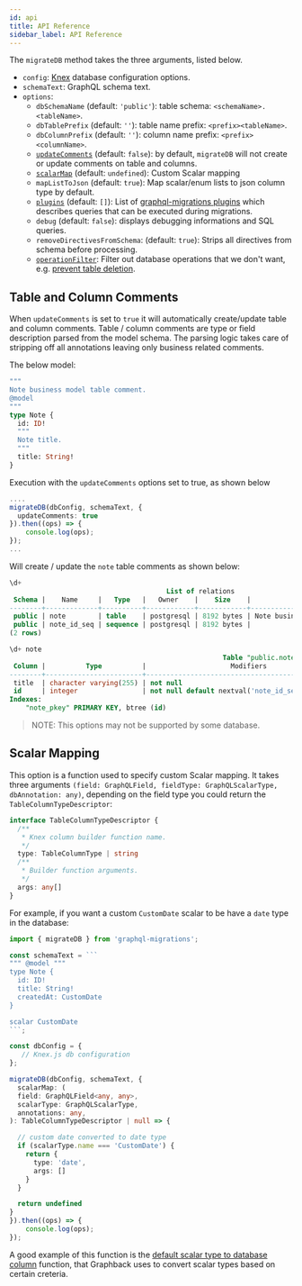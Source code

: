 ```yaml
---
id: api
title: API Reference
sidebar_label: API Reference
---
```


The `migrateDB` method takes the three arguments, listed below.
- `config`: [Knex](https://knexjs.org/#Installation-client) database configuration options.
- `schemaText`: GraphQL schema text.
- `options`: 
   - `dbSchemaName` (default: `'public'`): table schema: `<schemaName>.<tableName>`.
  - `dbTablePrefix` (default: `''`): table name prefix: `<prefix><tableName>`.
  - `dbColumnPrefix` (default: `''`): column name prefix: `<prefix><columnName>`.
  - [`updateComments`](#table-and-column-comments) (default: `false`): by default, `migrateDB` will not create or update comments on table and columns.
  - [`scalarMap`](#scalar-mapping) (default: `undefined`): Custom Scalar mapping
  - `mapListToJson` (default: `true`): Map scalar/enum lists to json column type by default.
  - [`plugins`](plugins.md) (default: `[]`): List of [graphql-migrations plugins](https://github.com/aerogear/graphback/blob/master/packages/graphql-migrations/src/plugin/MigratePlugin.ts) which describes queries that can be executed during migrations. 
  - `debug` (default: `false`): displays debugging informations and SQL queries.
  - `removeDirectivesFromSchema`: (default: `true`): Strips all directives from schema before processing.
  - [`operationFilter`](./filter.md): Filter out database operations that we don't want, e.g. [prevent table deletion](https://github.com/aerogear/graphback/blob/master/packages/graphql-migrations/src/plugin/MigrateOperationFilter.ts).

## Table and Column Comments

When `updateComments` is set to `true` it will automatically create/update table and column comments. 
Table / column comments are type or field description parsed from the model schema. 
The parsing logic takes care of stripping off all annotations leaving only business related comments.    

The below model:

```graphql
"""
Note business model table comment.
@model
"""
type Note {
  id: ID!
  """
  Note title.
  """
  title: String!
}
```

Execution with the `updateComments` options set to true, as shown below
```ts
....
migrateDB(dbConfig, schemaText, {
  updateComments: true
}).then((ops) => {
    console.log(ops);
});
...
```

Will create / update the `note` table comments as shown below: 

```sql
\d+
                                       List of relations
 Schema |    Name     |   Type   |   Owner    |    Size    |            Description             
--------+-------------+----------+------------+------------+------------------------------------
 public | note        | table    | postgresql | 8192 bytes | Note business model table comment.
 public | note_id_seq | sequence | postgresql | 8192 bytes | 
(2 rows)
```

```sql
\d+ note
                                                     Table "public.note"
 Column |          Type          |                     Modifiers                     | Storage  | Stats target | Description 
--------+------------------------+---------------------------------------------------+----------+--------------+-------------
 title  | character varying(255) | not null                                          | extended |              | Note title.
 id     | integer                | not null default nextval('note_id_seq'::regclass) | plain    |              | 
Indexes:
    "note_pkey" PRIMARY KEY, btree (id)
```
 
> NOTE: This options may not be supported by some database. 

## Scalar Mapping

This option is a function used to specify custom Scalar mapping.
It takes three arguments `(field: GraphQLField, fieldType: GraphQLScalarType, dbAnnotation: any)`, depending on the field type you could return the `TableColumnTypeDescriptor`: 

```ts
interface TableColumnTypeDescriptor {
  /**
   * Knex column builder function name.
   */
  type: TableColumnType | string
  /**
   * Builder function arguments.
   */
  args: any[]
}
```

For example, if you want a custom `CustomDate` scalar to be have a `date` type in the database:

```ts
import { migrateDB } from 'graphql-migrations';

const schemaText = ```
""" @model """
type Note {
  id: ID!
  title: String!
  createdAt: CustomDate
}

scalar CustomDate
```;

const dbConfig = {
   // Knex.js db configuration
};

migrateDB(dbConfig, schemaText, {
  scalarMap: (
  field: GraphQLField<any, any>,
  scalarType: GraphQLScalarType,
  annotations: any,
): TableColumnTypeDescriptor | null => {

  // custom date converted to date type
  if (scalarType.name === 'CustomDate') {
    return {
      type: 'date',
      args: []
    }
  }

  return undefined
} 
}).then((ops) => {
    console.log(ops);
});
```

A good example of this function is the [default scalar type to database column](https://github.com/aerogear/graphback/blob/master/packages/graphql-migrations/src/abstract/getColumnTypeFromScalar.ts#L18-L129) function, that Graphback uses to convert scalar types based on certain creteria.
